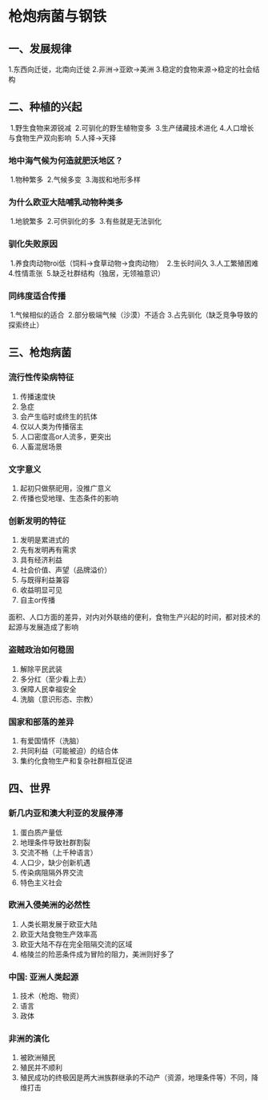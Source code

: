 # 枪炮病菌与钢铁



## 一、发展规律

   1.东西向迁徙，北南向迁徙
    2.非洲->亚欧->美洲
    3.稳定的食物来源->稳定的社会结构



## 二、种植的兴起

​    1.野生食物来源锐减
​    2.可驯化的野生植物变多
​    3.生产储藏技术进化
​    4.人口增长与食物生产双向影响
​    5.人择->天择



### 地中海气候为何造就肥沃地区？

​    1.物种繁多
​    2.气候多变
​    3.海拔和地形多样



### 为什么欧亚大陆哺乳动物种类多

​    1.地貌繁多
​    2.可供驯化的多
​    3.有些就是无法驯化



### 驯化失败原因

​    1.养食肉动物roi低（饲料->食草动物->食肉动物）
​    2.生长时间久
​    3.人工繁殖困难
​    4.性情乖张
​    5.缺乏社群结构（独居，无领袖意识）

### 同纬度适合传播

​    1.气候相似的适合
​    2.部分极端气候（沙漠）不适合
​    3.占先驯化（缺乏竞争导致的探索终止）



## 三、枪炮病菌

### 流行性传染病特征

1. 传播速度快
2. 急症
3. 会产生临时或终生的抗体
4. 仅以人类为传播宿主
5. 人口密度高or人流多，更突出
6. 人畜混居场景



### 文字意义

1. 起初只做祭祀用，没推广意义
2. 传播也受地理、生态条件的影响



### 创新发明的特征

1. 发明是累进式的
2. 先有发明再有需求
3. 具有经济利益
4. 社会价值、声望（品牌溢价）
5. 与既得利益兼容
6. 收益明显可见
7. 自主or传播



面积、人口方面的差异，对内对外联络的便利，食物生产兴起的时间，都对技术的起源与发展造成了影响

### 盗贼政治如何稳固

1. 解除平民武装
2. 多分红（至少看上去）
3. 保障人民幸福安全
4. 洗脑（意识形态、宗教）

### 国家和部落的差异

1. 有爱国情怀（洗脑）
2. 共同利益（可能被迫）的结合体
3. 集约化食物生产和复杂社群相互促进



## 四、世界

### 新几内亚和澳大利亚的发展停滞

1. 蛋白质产量低
2. 地理条件导致社群割裂
3. 交流不畅（上千种语言）
4. 人口少，缺少创新机遇
5. 传染病阻隔外界交流
6. 特色主义社会

### 欧洲入侵美洲的必然性

1. 人类长期发展于欧亚大陆
2. 欧亚大陆食物生产效率高
3. 欧亚大陆不存在完全阻隔交流的区域
4. 格陵兰的险恶条件成为冒险的阻力，美洲则好多了



### 中国: 亚洲人类起源

1. 技术（枪炮、物资）
2. 语言
3. 政体



### 非洲的演化

1. 被欧洲殖民
2. 殖民并不顺利
3. 殖民成功的终极因是两大洲族群继承的不动产（资源，地理条件等）不同，降维打击

